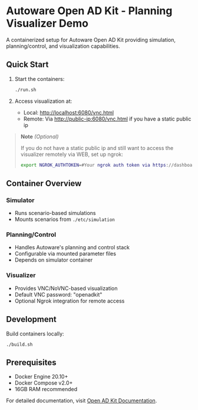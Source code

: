 # Autoware Open AD Kit - Planning Visualizer Demo

A containerized setup for Autoware Open AD Kit providing simulation, planning/control, and visualization capabilities.

## Quick Start

1. Start the containers:

    ```bash
    ./run.sh
    ```

2. Access visualization at:
   - Local: <http://localhost:6080/vnc.html>
   - Remote: Via <http://public-ip:6080/vnc.html> if you have a static public ip

> **Note** *(Optional)*
>
> If you do not have a static public ip and still want to access the visualizer remotely via WEB, set up ngrok:
>
>```bash
> export NGROK_AUTHTOKEN=#Your ngrok auth token via https://dashboard.ngrok.com/get-started/your-authtoken
>```

## Container Overview

### Simulator

- Runs scenario-based simulations
- Mounts scenarios from `./etc/simulation`

### Planning/Control

- Handles Autoware's planning and control stack
- Configurable via mounted parameter files
- Depends on simulator container

### Visualizer

- Provides VNC/NoVNC-based visualization
- Default VNC password: "openadkit"
- Optional Ngrok integration for remote access

## Development

Build containers locally:

    ./build.sh

## Prerequisites

- Docker Engine 20.10+
- Docker Compose v2.0+
- 16GB RAM recommended

For detailed documentation, visit [Open AD Kit Documentation](https://autowarefoundation.github.io/autoware-documentation/main/installation/autoware/docker-installation/).
